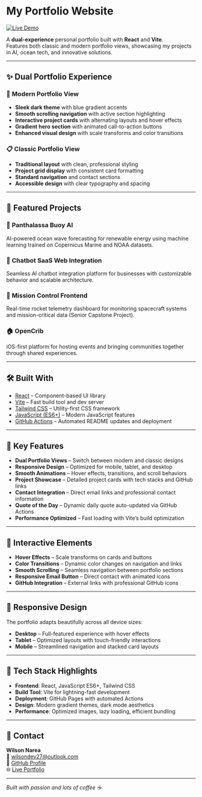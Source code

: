 
# My Portfolio Website

[![Live Demo](https://img.shields.io/badge/Live%20Demo-Click%20Here-blue?style=for-the-badge)](https://wnareajunior.github.io/portfolio-website/)

A **dual-experience** personal portfolio built with **React** and **Vite**.  
Features both classic and modern portfolio views, showcasing my projects in AI, ocean tech, and innovative solutions.

-----

## ✨ Dual Portfolio Experience

### 🎨 **Modern Portfolio View**

- **Sleek dark theme** with blue gradient accents
- **Smooth scrolling navigation** with active section highlighting
- **Interactive project cards** with alternating layouts and hover effects
- **Gradient hero section** with animated call-to-action buttons
- **Enhanced visual design** with scale transforms and color transitions

### 📋 **Classic Portfolio View**

- **Traditional layout** with clean, professional styling
- **Project grid display** with consistent card formatting
- **Standard navigation** and contact sections
- **Accessible design** with clear typography and spacing

-----

## 🚀 Featured Projects

### 🌊 **Panthalassa Buoy AI**

AI-powered ocean wave forecasting for renewable energy using machine learning trained on Copernicus Marine and NOAA datasets.

### 💬 **Chatbot SaaS Web Integration**

Seamless AI chatbot integration platform for businesses with customizable behavior and scalable architecture.

### 🚀 **Mission Control Frontend**

Real-time rocket telemetry dashboard for monitoring spacecraft systems and mission-critical data (Senior Capstone Project).

### 🏠 **OpenCrib**

iOS-first platform for hosting events and bringing communities together through shared experiences.

-----

## 🛠️ Built With

- [React](https://reactjs.org/) – Component-based UI library
- [Vite](https://vitejs.dev/) – Fast build tool and dev server
- [Tailwind CSS](https://tailwindcss.com/) – Utility-first CSS framework
- [JavaScript (ES6+)](https://developer.mozilla.org/en-US/docs/Web/JavaScript) – Modern JavaScript features
- [GitHub Actions](https://github.com/features/actions) – Automated README updates and deployment

-----

## 🎯 Key Features

- **Dual Portfolio Views** – Switch between modern and classic designs
- **Responsive Design** – Optimized for mobile, tablet, and desktop
- **Smooth Animations** – Hover effects, transitions, and scroll behaviors
- **Project Showcase** – Detailed project cards with tech stacks and GitHub links
- **Contact Integration** – Direct email links and professional contact information
- **Quote of the Day** – Dynamic daily quote auto-updated via GitHub Actions
- **Performance Optimized** – Fast loading with Vite’s build optimization

-----

## 🌟 Interactive Elements

- **Hover Effects** – Scale transforms on cards and buttons
- **Color Transitions** – Dynamic color changes on navigation and links
- **Smooth Scrolling** – Seamless navigation between portfolio sections
- **Responsive Email Button** – Direct contact with animated icons
- **GitHub Integration** – External links with professional GitHub icons

-----

## 📱 Responsive Design

The portfolio adapts beautifully across all device sizes:

- **Desktop** – Full-featured experience with hover effects
- **Tablet** – Optimized layouts with touch-friendly interactions
- **Mobile** – Streamlined navigation and stacked card layouts

-----

## 🔧 Tech Stack Highlights

- **Frontend**: React, JavaScript ES6+, Tailwind CSS
- **Build Tool**: Vite for lightning-fast development
- **Deployment**: GitHub Pages with automated Actions
- **Design**: Modern gradient themes, dark mode aesthetics
- **Performance**: Optimized images, lazy loading, efficient bundling

-----

## 📧 Contact

**Wilson Narea**  
📧 [wilsondev27@outlook.com](mailto:wilsondev27@outlook.com)  
🔗 [GitHub Profile](https://github.com/wnareajunior)  
🌐 [Live Portfolio](https://narea.dev)

-----

*Built with passion and lots of coffee ☕*
